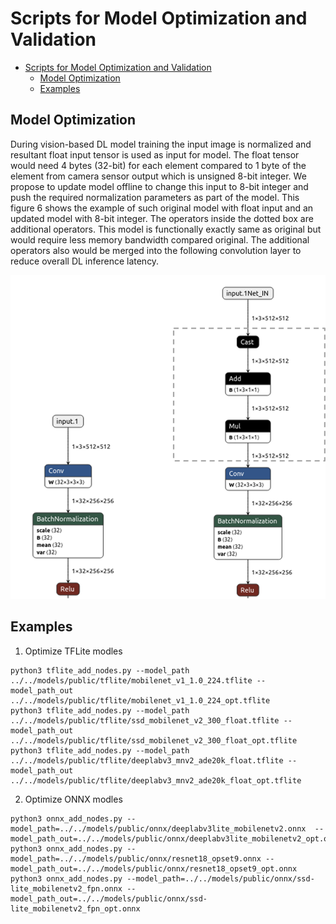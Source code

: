 # Scripts for Model Optimization and Validation

- [Scripts for Model Optimization and Validation](#scripts-for-model-optimization-and-validation)
  - [Model Optimization](#model-optimization)
  - [Examples](#examples)

## Model Optimization

During vision-based DL model training the input image is normalized and resultant float input tensor is used as input for model. The float tensor would need 4 bytes (32-bit) for each element compared to 1 byte of the element from camera sensor output which is unsigned 8-bit integer.  We propose to update model offline to change this input to 8-bit integer and push the required normalization parameters as part of the model. This figure 6 shows the example of such original model with float input and an updated model with 8-bit integer. The operators inside the dotted box are additional operators. This model is functionally exactly same as original but would require less memory bandwidth compared original. The additional operators also would be merged into the following convolution layer to reduce overall DL inference latency.  

![Image Normalization Optimization](../docs/tidl_model_opt.png)

## Examples

1. Optimize TFLite modles	
```
python3 tflite_add_nodes.py --model_path ../../models/public/tflite/mobilenet_v1_1.0_224.tflite --model_path_out ../../models/public/tflite/mobilenet_v1_1.0_224_opt.tflite
python3 tflite_add_nodes.py --model_path ../../models/public/tflite/ssd_mobilenet_v2_300_float.tflite --model_path_out ../../models/public/tflite/ssd_mobilenet_v2_300_float_opt.tflite
python3 tflite_add_nodes.py --model_path ../../models/public/tflite/deeplabv3_mnv2_ade20k_float.tflite --model_path_out ../../models/public/tflite/deeplabv3_mnv2_ade20k_float_opt.tflite
```

2. Optimize ONNX modles	
```
python3 onnx_add_nodes.py --model_path=../../models/public/onnx/deeplabv3lite_mobilenetv2.onnx  --model_path_out=../../models/public/onnx/deeplabv3lite_mobilenetv2_opt.onnx
python3 onnx_add_nodes.py --model_path=../../models/public/onnx/resnet18_opset9.onnx --model_path_out=../../models/public/onnx/resnet18_opset9_opt.onnx
python3 onnx_add_nodes.py --model_path=../../models/public/onnx/ssd-lite_mobilenetv2_fpn.onnx --model_path_out=../../models/public/onnx/ssd-lite_mobilenetv2_fpn_opt.onnx

```

